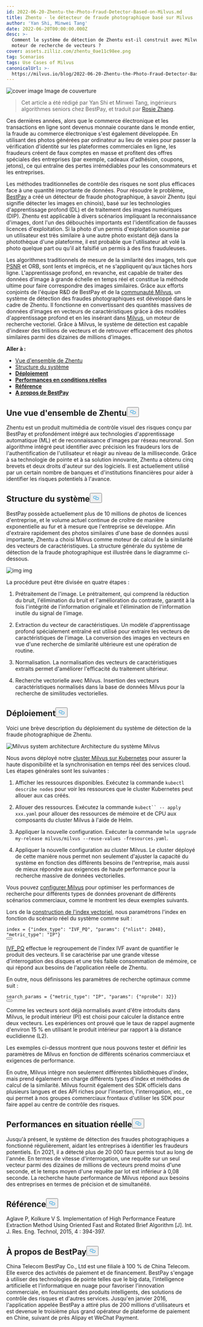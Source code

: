 ```yaml
---
id: 2022-06-20-Zhentu-the-Photo-Fraud-Detector-Based-on-Milvus.md
title: Zhentu - le détecteur de fraude photographique basé sur Milvus
author: 'Yan Shi, Minwei Tang'
date: 2022-06-20T00:00:00.000Z
desc: >-
  Comment le système de détection de Zhentu est-il construit avec Milvus comme
  moteur de recherche de vecteurs ?
cover: assets.zilliz.com/zhentu_0ae11c98ee.png
tag: Scenarios
tags: Use Cases of Milvus
canonicalUrl: >-
  https://milvus.io/blog/2022-06-20-Zhentu-the-Photo-Fraud-Detector-Based-on-Milvus.md
---
```

<p>
  
   <span class="img-wrapper"> <img translate="no" src="https://assets.zilliz.com/zhentu_0ae11c98ee.png" alt="cover image" class="doc-image" id="cover-image" />
   </span> <span class="img-wrapper"> <span>Image de couverture</span> </span></p>
<blockquote>
<p>Cet article a été rédigé par Yan Shi et Minwei Tang, ingénieurs algorithmes seniors chez BestPay, et traduit par <a href="https://www.linkedin.cn/incareer/in/rosie-zhang-694528149">Rosie Zhang</a>.</p>
</blockquote>
<p>Ces dernières années, alors que le commerce électronique et les transactions en ligne sont devenus monnaie courante dans le monde entier, la fraude au commerce électronique s'est également développée. En utilisant des photos générées par ordinateur au lieu de vraies pour passer la vérification d'identité sur les plateformes commerciales en ligne, les fraudeurs créent de faux comptes en masse et profitent des offres spéciales des entreprises (par exemple, cadeaux d'adhésion, coupons, jetons), ce qui entraîne des pertes irrémédiables pour les consommateurs et les entreprises.</p>
<p>Les méthodes traditionnelles de contrôle des risques ne sont plus efficaces face à une quantité importante de données. Pour résoudre le problème, <a href="https://www.bestpay.com.cn">BestPay</a> a créé un détecteur de fraude photographique, à savoir Zhentu (qui signifie détecter les images en chinois), basé sur les technologies d'apprentissage profond (DL) et de traitement des images numériques (DIP). Zhentu est applicable à divers scénarios impliquant la reconnaissance d'images, dont l'un des débouchés importants est l'identification de fausses licences d'exploitation. Si la photo d'un permis d'exploitation soumise par un utilisateur est très similaire à une autre photo existant déjà dans la photothèque d'une plateforme, il est probable que l'utilisateur ait volé la photo quelque part ou qu'il ait falsifié un permis à des fins frauduleuses.</p>
<p>Les algorithmes traditionnels de mesure de la similarité des images, tels que <a href="https://en.wikipedia.org/wiki/Peak_signal-to-noise_ratio">PSNR</a> et ORB, sont lents et imprécis, et ne s'appliquent qu'aux tâches hors ligne. L'apprentissage profond, en revanche, est capable de traiter des données d'image à grande échelle en temps réel et constitue la méthode ultime pour faire correspondre des images similaires. Grâce aux efforts conjoints de l'équipe R&amp;D de BestPay et de la <a href="https://milvus.io/">communauté Milvus</a>, un système de détection des fraudes photographiques est développé dans le cadre de Zhentu. Il fonctionne en convertissant des quantités massives de données d'images en vecteurs de caractéristiques grâce à des modèles d'apprentissage profond et en les insérant dans <a href="https://milvus.io/">Milvus</a>, un moteur de recherche vectoriel. Grâce à Milvus, le système de détection est capable d'indexer des trillions de vecteurs et de retrouver efficacement des photos similaires parmi des dizaines de millions d'images.</p>
<p><strong>Aller à :</strong></p>
<ul>
<li><a href="#an-overview-of-zhentu">Vue d'ensemble de Zhentu</a></li>
<li><a href="#system-structure">Structure du système</a></li>
<li><a href="#deployment"><strong>Déploiement</strong></a></li>
<li><a href="#real-world-performance"><strong>Performances en conditions réelles</strong></a></li>
<li><a href="#reference"><strong>Référence</strong></a></li>
<li><a href="#about-bestpay"><strong>A propos de BestPay</strong></a></li>
</ul>
<h2 id="An-overview-of-Zhentu" class="common-anchor-header">Une vue d'ensemble de Zhentu<button data-href="#An-overview-of-Zhentu" class="anchor-icon" translate="no">
      <svg translate="no"
        aria-hidden="true"
        focusable="false"
        height="20"
        version="1.1"
        viewBox="0 0 16 16"
        width="16"
      >
        <path
          fill="#0092E4"
          fill-rule="evenodd"
          d="M4 9h1v1H4c-1.5 0-3-1.69-3-3.5S2.55 3 4 3h4c1.45 0 3 1.69 3 3.5 0 1.41-.91 2.72-2 3.25V8.59c.58-.45 1-1.27 1-2.09C10 5.22 8.98 4 8 4H4c-.98 0-2 1.22-2 2.5S3 9 4 9zm9-3h-1v1h1c1 0 2 1.22 2 2.5S13.98 12 13 12H9c-.98 0-2-1.22-2-2.5 0-.83.42-1.64 1-2.09V6.25c-1.09.53-2 1.84-2 3.25C6 11.31 7.55 13 9 13h4c1.45 0 3-1.69 3-3.5S14.5 6 13 6z"
        ></path>
      </svg>
    </button></h2><p>Zhentu est un produit multimédia de contrôle visuel des risques conçu par BestPay et profondément intégré aux technologies d'apprentissage automatique (ML) et de reconnaissance d'images par réseau neuronal. Son algorithme intégré peut identifier avec précision les fraudeurs lors de l'authentification de l'utilisateur et réagir au niveau de la milliseconde. Grâce à sa technologie de pointe et à sa solution innovante, Zhentu a obtenu cinq brevets et deux droits d'auteur sur des logiciels. Il est actuellement utilisé par un certain nombre de banques et d'institutions financières pour aider à identifier les risques potentiels à l'avance.</p>
<h2 id="System-structure" class="common-anchor-header">Structure du système<button data-href="#System-structure" class="anchor-icon" translate="no">
      <svg translate="no"
        aria-hidden="true"
        focusable="false"
        height="20"
        version="1.1"
        viewBox="0 0 16 16"
        width="16"
      >
        <path
          fill="#0092E4"
          fill-rule="evenodd"
          d="M4 9h1v1H4c-1.5 0-3-1.69-3-3.5S2.55 3 4 3h4c1.45 0 3 1.69 3 3.5 0 1.41-.91 2.72-2 3.25V8.59c.58-.45 1-1.27 1-2.09C10 5.22 8.98 4 8 4H4c-.98 0-2 1.22-2 2.5S3 9 4 9zm9-3h-1v1h1c1 0 2 1.22 2 2.5S13.98 12 13 12H9c-.98 0-2-1.22-2-2.5 0-.83.42-1.64 1-2.09V6.25c-1.09.53-2 1.84-2 3.25C6 11.31 7.55 13 9 13h4c1.45 0 3-1.69 3-3.5S14.5 6 13 6z"
        ></path>
      </svg>
    </button></h2><p>BestPay possède actuellement plus de 10 millions de photos de licences d'entreprise, et le volume actuel continue de croître de manière exponentielle au fur et à mesure que l'entreprise se développe. Afin d'extraire rapidement des photos similaires d'une base de données aussi importante, Zhentu a choisi Milvus comme moteur de calcul de la similarité des vecteurs de caractéristiques. La structure générale du système de détection de la fraude photographique est illustrée dans le diagramme ci-dessous.</p>
<p>
  
   <span class="img-wrapper"> <img translate="no" src="https://assets.zilliz.com/Structure_of_the_photo_fraud_detection_system_cf5d20d431.png" alt="img" class="doc-image" id="img" />
   </span> <span class="img-wrapper"> <span>img</span> </span></p>
<p>La procédure peut être divisée en quatre étapes :</p>
<ol>
<li><p>Prétraitement de l'image. Le prétraitement, qui comprend la réduction du bruit, l'élimination du bruit et l'amélioration du contraste, garantit à la fois l'intégrité de l'information originale et l'élimination de l'information inutile du signal de l'image.</p></li>
<li><p>Extraction du vecteur de caractéristiques. Un modèle d'apprentissage profond spécialement entraîné est utilisé pour extraire les vecteurs de caractéristiques de l'image. La conversion des images en vecteurs en vue d'une recherche de similarité ultérieure est une opération de routine.</p></li>
<li><p>Normalisation. La normalisation des vecteurs de caractéristiques extraits permet d'améliorer l'efficacité du traitement ultérieur.</p></li>
<li><p>Recherche vectorielle avec Milvus. Insertion des vecteurs caractéristiques normalisés dans la base de données Milvus pour la recherche de similitudes vectorielles.</p></li>
</ol>
<h2 id="Deployment" class="common-anchor-header"><strong>Déploiement</strong><button data-href="#Deployment" class="anchor-icon" translate="no">
      <svg translate="no"
        aria-hidden="true"
        focusable="false"
        height="20"
        version="1.1"
        viewBox="0 0 16 16"
        width="16"
      >
        <path
          fill="#0092E4"
          fill-rule="evenodd"
          d="M4 9h1v1H4c-1.5 0-3-1.69-3-3.5S2.55 3 4 3h4c1.45 0 3 1.69 3 3.5 0 1.41-.91 2.72-2 3.25V8.59c.58-.45 1-1.27 1-2.09C10 5.22 8.98 4 8 4H4c-.98 0-2 1.22-2 2.5S3 9 4 9zm9-3h-1v1h1c1 0 2 1.22 2 2.5S13.98 12 13 12H9c-.98 0-2-1.22-2-2.5 0-.83.42-1.64 1-2.09V6.25c-1.09.53-2 1.84-2 3.25C6 11.31 7.55 13 9 13h4c1.45 0 3-1.69 3-3.5S14.5 6 13 6z"
        ></path>
      </svg>
    </button></h2><p>Voici une brève description du déploiement du système de détection de la fraude photographique de Zhentu.</p>
<p>
  
   <span class="img-wrapper"> <img translate="no" src="https://assets.zilliz.com/milvus_architecture_ea45a5ab53.png" alt="Milvus system architecture" class="doc-image" id="milvus-system-architecture" />
   </span> <span class="img-wrapper"> <span>Architecture du système Milvus</span> </span></p>
<p>Nous avons déployé notre <a href="https://milvus.io/docs/v2.0.x/install_cluster-helm.md">cluster Milvus sur Kubernetes</a> pour assurer la haute disponibilité et la synchronisation en temps réel des services cloud. Les étapes générales sont les suivantes :</p>
<ol>
<li><p>Afficher les ressources disponibles. Exécutez la commande <code translate="no">kubectl describe nodes</code> pour voir les ressources que le cluster Kubernetes peut allouer aux cas créés.</p></li>
<li><p>Allouer des ressources. Exécutez la commande <code translate="no">kubect`` -- apply xxx.yaml</code> pour allouer des ressources de mémoire et de CPU aux composants du cluster Milvus à l'aide de Helm.</p></li>
<li><p>Appliquer la nouvelle configuration. Exécuter la commande <code translate="no">helm upgrade my-release milvus/milvus --reuse-values -fresources.yaml</code>.</p></li>
<li><p>Appliquer la nouvelle configuration au cluster Milvus. Le cluster déployé de cette manière nous permet non seulement d'ajuster la capacité du système en fonction des différents besoins de l'entreprise, mais aussi de mieux répondre aux exigences de haute performance pour la recherche massive de données vectorielles.</p></li>
</ol>
<p>Vous pouvez <a href="https://milvus.io/docs/v2.0.x/configure-docker.md">configurer Milvus</a> pour optimiser les performances de recherche pour différents types de données provenant de différents scénarios commerciaux, comme le montrent les deux exemples suivants.</p>
<p>Lors de la <a href="https://milvus.io/docs/v2.0.x/build_index.md">construction de l'index vectoriel</a>, nous paramétrons l'index en fonction du scénario réel du système comme suit :</p>
<pre><code translate="no" class="language-Python">index = {<span class="hljs-string">&quot;index_type&quot;</span>: <span class="hljs-string">&quot;IVF_PQ&quot;</span>, <span class="hljs-string">&quot;params&quot;</span>: {<span class="hljs-string">&quot;nlist&quot;</span>: <span class="hljs-number">2048</span>}, <span class="hljs-string">&quot;metric_type&quot;</span>: <span class="hljs-string">&quot;IP&quot;</span>}
<button class="copy-code-btn"></button></code></pre>
<p><a href="https://milvus.io/docs/v2.0.x/index.md#IVF_PQ">IVF_PQ</a> effectue le regroupement de l'index IVF avant de quantifier le produit des vecteurs. Il se caractérise par une grande vitesse d'interrogation des disques et une très faible consommation de mémoire, ce qui répond aux besoins de l'application réelle de Zhentu.</p>
<p>En outre, nous définissons les paramètres de recherche optimaux comme suit :</p>
<pre><code translate="no" class="language-Python">search_params = {<span class="hljs-string">&quot;metric_type&quot;</span>: <span class="hljs-string">&quot;IP&quot;</span>, <span class="hljs-string">&quot;params&quot;</span>: {<span class="hljs-string">&quot;nprobe&quot;</span>: <span class="hljs-number">32</span>}}
<button class="copy-code-btn"></button></code></pre>
<p>Comme les vecteurs sont déjà normalisés avant d'être introduits dans Milvus, le produit intérieur (PI) est choisi pour calculer la distance entre deux vecteurs. Les expériences ont prouvé que le taux de rappel augmente d'environ 15 % en utilisant le produit intérieur par rapport à la distance euclidienne (L2).</p>
<p>Les exemples ci-dessus montrent que nous pouvons tester et définir les paramètres de Milvus en fonction de différents scénarios commerciaux et exigences de performance.</p>
<p>En outre, Milvus intègre non seulement différentes bibliothèques d'index, mais prend également en charge différents types d'index et méthodes de calcul de la similarité. Milvus fournit également des SDK officiels dans plusieurs langues et des API riches pour l'insertion, l'interrogation, etc., ce qui permet à nos groupes commerciaux frontaux d'utiliser les SDK pour faire appel au centre de contrôle des risques.</p>
<h2 id="Real-world-performance" class="common-anchor-header"><strong>Performances en situation réelle</strong><button data-href="#Real-world-performance" class="anchor-icon" translate="no">
      <svg translate="no"
        aria-hidden="true"
        focusable="false"
        height="20"
        version="1.1"
        viewBox="0 0 16 16"
        width="16"
      >
        <path
          fill="#0092E4"
          fill-rule="evenodd"
          d="M4 9h1v1H4c-1.5 0-3-1.69-3-3.5S2.55 3 4 3h4c1.45 0 3 1.69 3 3.5 0 1.41-.91 2.72-2 3.25V8.59c.58-.45 1-1.27 1-2.09C10 5.22 8.98 4 8 4H4c-.98 0-2 1.22-2 2.5S3 9 4 9zm9-3h-1v1h1c1 0 2 1.22 2 2.5S13.98 12 13 12H9c-.98 0-2-1.22-2-2.5 0-.83.42-1.64 1-2.09V6.25c-1.09.53-2 1.84-2 3.25C6 11.31 7.55 13 9 13h4c1.45 0 3-1.69 3-3.5S14.5 6 13 6z"
        ></path>
      </svg>
    </button></h2><p>Jusqu'à présent, le système de détection des fraudes photographiques a fonctionné régulièrement, aidant les entreprises à identifier les fraudeurs potentiels. En 2021, il a détecté plus de 20 000 faux permis tout au long de l'année. En termes de vitesse d'interrogation, une requête sur un seul vecteur parmi des dizaines de millions de vecteurs prend moins d'une seconde, et le temps moyen d'une requête par lot est inférieur à 0,08 seconde. La recherche haute performance de Milvus répond aux besoins des entreprises en termes de précision et de simultanéité.</p>
<h2 id="Reference" class="common-anchor-header"><strong>Référence</strong><button data-href="#Reference" class="anchor-icon" translate="no">
      <svg translate="no"
        aria-hidden="true"
        focusable="false"
        height="20"
        version="1.1"
        viewBox="0 0 16 16"
        width="16"
      >
        <path
          fill="#0092E4"
          fill-rule="evenodd"
          d="M4 9h1v1H4c-1.5 0-3-1.69-3-3.5S2.55 3 4 3h4c1.45 0 3 1.69 3 3.5 0 1.41-.91 2.72-2 3.25V8.59c.58-.45 1-1.27 1-2.09C10 5.22 8.98 4 8 4H4c-.98 0-2 1.22-2 2.5S3 9 4 9zm9-3h-1v1h1c1 0 2 1.22 2 2.5S13.98 12 13 12H9c-.98 0-2-1.22-2-2.5 0-.83.42-1.64 1-2.09V6.25c-1.09.53-2 1.84-2 3.25C6 11.31 7.55 13 9 13h4c1.45 0 3-1.69 3-3.5S14.5 6 13 6z"
        ></path>
      </svg>
    </button></h2><p>Aglave P, Kolkure V S. Implementation of High Performance Feature Extraction Method Using Oriented Fast and Rotated Brief Algorithm [J]. Int. J. Res. Eng. Technol, 2015, 4 : 394-397.</p>
<h2 id="About-BestPay" class="common-anchor-header"><strong>À propos de BestPay</strong><button data-href="#About-BestPay" class="anchor-icon" translate="no">
      <svg translate="no"
        aria-hidden="true"
        focusable="false"
        height="20"
        version="1.1"
        viewBox="0 0 16 16"
        width="16"
      >
        <path
          fill="#0092E4"
          fill-rule="evenodd"
          d="M4 9h1v1H4c-1.5 0-3-1.69-3-3.5S2.55 3 4 3h4c1.45 0 3 1.69 3 3.5 0 1.41-.91 2.72-2 3.25V8.59c.58-.45 1-1.27 1-2.09C10 5.22 8.98 4 8 4H4c-.98 0-2 1.22-2 2.5S3 9 4 9zm9-3h-1v1h1c1 0 2 1.22 2 2.5S13.98 12 13 12H9c-.98 0-2-1.22-2-2.5 0-.83.42-1.64 1-2.09V6.25c-1.09.53-2 1.84-2 3.25C6 11.31 7.55 13 9 13h4c1.45 0 3-1.69 3-3.5S14.5 6 13 6z"
        ></path>
      </svg>
    </button></h2><p>China Telecom BestPay Co., Ltd est une filiale à 100 % de China Telecom. Elle exerce des activités de paiement et de financement. BestPay s'engage à utiliser des technologies de pointe telles que le big data, l'intelligence artificielle et l'informatique en nuage pour favoriser l'innovation commerciale, en fournissant des produits intelligents, des solutions de contrôle des risques et d'autres services. Jusqu'en janvier 2016, l'application appelée BestPay a attiré plus de 200 millions d'utilisateurs et est devenue le troisième plus grand opérateur de plateforme de paiement en Chine, suivant de près Alipay et WeChat Payment.</p>
